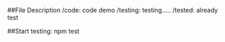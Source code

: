 ##File Description
/code: code demo
/testing: testing.....
/tested:  already test

##Start testing: npm test